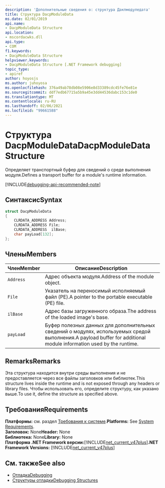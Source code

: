 ```yaml
---
description: 'Дополнительные сведения о: структура Дакпмодуледата'
title: Структура DacpModuleData
ms.date: 02/01/2019
api.name:
- DacpModuleData Structure
api.location:
- mscordacwks.dll
api.type:
- COM
f1.keywords:
- DacpModuleData Structure
helpviewer.keywords:
- DacpModuleData Structure [.NET Framework debugging]
topic_type:
- apiref
author: hoyosjs
ms.author: juhoyosa
ms.openlocfilehash: 376a49ab78db08e5906e8d33389cdc45fe76e81e
ms.sourcegitcommit: ddf7edb67715a5b9a45e3dd44536dabc153c1de0
ms.translationtype: MT
ms.contentlocale: ru-RU
ms.lasthandoff: 02/06/2021
ms.locfileid: "99661588"
---
```

# <a name="dacpmoduledata-structure"></a><span data-ttu-id="bdc00-103">Структура DacpModuleData</span><span class="sxs-lookup"><span data-stu-id="bdc00-103">DacpModuleData Structure</span></span>

<span data-ttu-id="bdc00-104">Определяет транспортный буфер для сведений о среде выполнения модуля.</span><span class="sxs-lookup"><span data-stu-id="bdc00-104">Defines a transport buffer for a module's runtime information.</span></span>

[!INCLUDE[debugging-api-recommended-note](../../../../includes/debugging-api-recommended-note.md)]

## <a name="syntax"></a><span data-ttu-id="bdc00-105">Синтаксис</span><span class="sxs-lookup"><span data-stu-id="bdc00-105">Syntax</span></span>

```cpp
struct DacpModuleData
{
    CLRDATA_ADDRESS Address;
    CLRDATA_ADDRESS File;
    CLRDATA_ADDRESS  ilBase;
    char payLoad[132];
};
```

## <a name="members"></a><span data-ttu-id="bdc00-106">Члены</span><span class="sxs-lookup"><span data-stu-id="bdc00-106">Members</span></span>

| <span data-ttu-id="bdc00-107">Член</span><span class="sxs-lookup"><span data-stu-id="bdc00-107">Member</span></span>    | <span data-ttu-id="bdc00-108">Описание</span><span class="sxs-lookup"><span data-stu-id="bdc00-108">Description</span></span>                                                             |
| --------- | ----------------------------------------------------------------------- |
| `Address` | <span data-ttu-id="bdc00-109">Адрес объекта модуля.</span><span class="sxs-lookup"><span data-stu-id="bdc00-109">Address of the module object.</span></span>                                           |
| `File`    | <span data-ttu-id="bdc00-110">Указатель на переносимый исполняемый файл (PE).</span><span class="sxs-lookup"><span data-stu-id="bdc00-110">A pointer to the portable executable (PE) file.</span></span>                       |
| `ilBase`  | <span data-ttu-id="bdc00-111">Адрес базы загруженного образа.</span><span class="sxs-lookup"><span data-stu-id="bdc00-111">The address of the loaded image's base.</span></span>                                 |
| `payLoad` | <span data-ttu-id="bdc00-112">Буфер полезных данных для дополнительных сведений о модулях, используемых средой выполнения.</span><span class="sxs-lookup"><span data-stu-id="bdc00-112">A payload buffer for additional module information used by the runtime.</span></span> |

## <a name="remarks"></a><span data-ttu-id="bdc00-113">Remarks</span><span class="sxs-lookup"><span data-stu-id="bdc00-113">Remarks</span></span>

<span data-ttu-id="bdc00-114">Эта структура находится внутри среды выполнения и не предоставляется через все файлы заголовков или библиотек.</span><span class="sxs-lookup"><span data-stu-id="bdc00-114">This structure lives inside the runtime and is not exposed through any headers or library files.</span></span> <span data-ttu-id="bdc00-115">Чтобы использовать его, определите структуру, как указано выше.</span><span class="sxs-lookup"><span data-stu-id="bdc00-115">To use it, define the structure as specified above.</span></span>

## <a name="requirements"></a><span data-ttu-id="bdc00-116">Требования</span><span class="sxs-lookup"><span data-stu-id="bdc00-116">Requirements</span></span>

<span data-ttu-id="bdc00-117">**Платформы:** см. раздел [Требования к системе](../../get-started/system-requirements.md).</span><span class="sxs-lookup"><span data-stu-id="bdc00-117">**Platforms:** See [System Requirements](../../get-started/system-requirements.md).</span></span>  
<span data-ttu-id="bdc00-118">**Заголовок:** None</span><span class="sxs-lookup"><span data-stu-id="bdc00-118">**Header:** None</span></span>  
<span data-ttu-id="bdc00-119">**Библиотека:** None</span><span class="sxs-lookup"><span data-stu-id="bdc00-119">**Library:** None</span></span>  
<span data-ttu-id="bdc00-120">**Платформа .NET Framework версии:**[!INCLUDE[net_current_v47plus](../../../../includes/net-current-v47plus.md)]</span><span class="sxs-lookup"><span data-stu-id="bdc00-120">**.NET Framework Versions:** [!INCLUDE[net_current_v47plus](../../../../includes/net-current-v47plus.md)]</span></span>  

## <a name="see-also"></a><span data-ttu-id="bdc00-121">См. также</span><span class="sxs-lookup"><span data-stu-id="bdc00-121">See also</span></span>

- [<span data-ttu-id="bdc00-122">Отладка</span><span class="sxs-lookup"><span data-stu-id="bdc00-122">Debugging</span></span>](index.md)
- [<span data-ttu-id="bdc00-123">Структуры отладки</span><span class="sxs-lookup"><span data-stu-id="bdc00-123">Debugging Structures</span></span>](debugging-structures.md)
